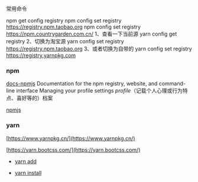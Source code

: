 

常用命令

npm get config registry
npm config set registry https://registry.npm.taobao.org
npm config set registry https://npm.countrygarden.com.cn/
1、查看一下当前源
yarn config get registry
2、切换为淘宝源
yarn config set registry https://registry.npm.taobao.org
3、或者切换为自带的
yarn config set registry https://registry.yarnpkg.com


### npm

[docs-npmjs](https://docs.npmjs.com/)
Documentation for the npm registry, website, and command-line interface
Managing your profile settings
*profile*（记载个人心理或行为特点、喜好等的）档案

[npmjs](https://www.npmjs.cn/)

### yarn
[https://www.yarnpkg.cn/](https://www.yarnpkg.cn/)

[https://yarn.bootcss.com/](https://yarn.bootcss.com/)

- [yarn add](https://www.yarnpkg.cn/cli/add)

- [yarn install](https://www.yarnpkg.cn/cli/install)

